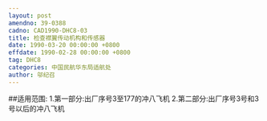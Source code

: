 ```yaml
---
layout: post
amendno: 39-0388
cadno: CAD1990-DHC8-03
title: 检查襟翼传动机构和传感器
date: 1990-03-20 00:00:00 +0800
effdate: 1990-02-28 00:00:00 +0800
tag: DHC8
categories: 中国民航华东局适航处
author: 邬纪召
---
```


##适用范围:
1.第一部分:出厂序号3至177的冲八飞机
2.第二部分:出厂序号3号和3号以后的冲八飞机

